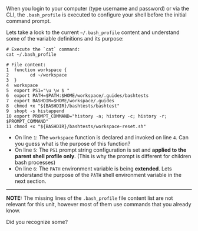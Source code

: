 When you login to your computer (type username and password) or via the CLI, the `.bash_profile` is executed to configure your shell before the initial command prompt.

Lets take a look to the current `~/.bash_profile` content and understand some of the variable definitions and its purpose:

```
# Execute the `cat` command:
cat ~/.bash_profile

# File content:
1  function workspace {
2        cd ~/workspace
3  }
4  workspace
5  export PS1="\u \w $ "
6  export PATH=$PATH:$HOME/workspace/.guides/bashtests
7  export BASHDIR=$HOME/workspace/.guides 
8  chmod +x "${BASHDIR}/bashtests/bashtest" 
9  shopt -s histappend 
10 export PROMPT_COMMAND="history -a; history -c; history -r; $PROMPT_COMMAND"
11 chmod +x "${BASHDIR}/bashtests/workspace-reset.sh"
```

- On line `1`: The `workspace` function is declared and invoked on line `4`. Can you guess what is the purpose of this function?
- On line `5`: The `PS1` prompt string configuration is set and __applied to the parent shell profile only__. (This is why the prompt is different for children bash processes)
- On line `6`: The `PATH` environment variable is being __extended__. Lets understand the purpose of the `PATH` shell environment variable in the next section. 

--- 
__NOTE:__ The missing lines of the `.bash_profile` file content list are not relevant for this unit, however most of them use commands that you already know. 

Did you recognize some?
